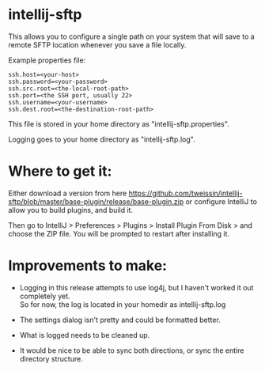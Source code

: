 intellij-sftp
=============

This allows you to configure a single path on your system that will save to a 
remote SFTP location whenever you save a file locally.

Example properties file:

	ssh.host=<your-host>
	ssh.password=<your-password>
	ssh.src.root=<the-local-root-path>
	ssh.port=<the SSH port, usually 22>
	ssh.username=<your-username>
	ssh.dest.root=<the-destination-root-path>

This file is stored in your home directory as "intellij-sftp.properties".

Logging goes to your home directory as "intellij-sftp.log".  

Where to get it:
================
Either download a version from here https://github.com/tweissin/intellij-sftp/blob/master/base-plugin/release/base-plugin.zip
or configure IntelliJ to allow you to build plugins, and build it.

Then go to IntelliJ > Preferences > Plugins > Install Plugin From Disk > and choose the ZIP file.  You will be 
prompted to restart after installing it.

Improvements to make:
=====================
* Logging in this release attempts to use log4j, but I haven't worked it out completely yet.  
  So for now, the log is located in your homedir as intellij-sftp.log

* The settings dialog isn't pretty and could be formatted better.

* What is logged needs to be cleaned up.

* It would be nice to be able to sync both directions, or sync the entire directory structure.

